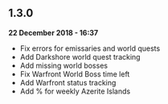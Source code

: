 1.3.0
----
**22 December 2018 - 16:37**

- Fix errors for emissaries and world quests
- Add Darkshore world quest tracking
- Add missing world bosses
- Fix Warfront World Boss time left
- Add Warfront status tracking
- Add % for weekly Azerite Islands